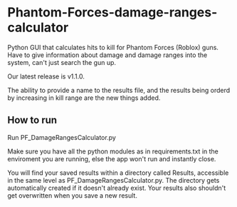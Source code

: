 # Phantom-Forces-damage-ranges-calculator
Python GUI that calculates hits to kill for Phantom Forces (Roblox) guns. Have to give information about damage and damage ranges into the system, can't just search the gun up.  

Our latest release is v1.1.0. 

The ability to provide a name to the results file, and the results being orderd by increasing in kill range are the new things added. 
## How to run
Run PF_DamageRangesCalculator.py

Make sure you have all the python modules as in requirements.txt in the enviroment you are running, else the app won't run and instantly close.

You will find your saved results within a directory called Results, accessible in the same level as PF_DamageRangesCalculator.py. 
The directory gets automatically created if it doesn't already exist. Your results also shouldn't get overwritten when you save a new result.
